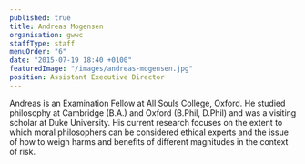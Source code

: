 ```yaml
---
published: true
title: Andreas Mogensen
organisation: gwwc
staffType: staff
menuOrder: "6"
date: "2015-07-19 18:40 +0100"
featuredImage: "/images/andreas-mogensen.jpg"
position: Assistant Executive Director
---
```


Andreas is an Examination Fellow at All Souls College, Oxford. He studied philosophy at Cambridge (B.A.) and Oxford (B.Phil, D.Phil) and was a visiting scholar at Duke University. His current research focuses on the extent to which moral philosophers can be considered ethical experts and the issue of how to weigh harms and benefits of different magnitudes in the context of risk.
